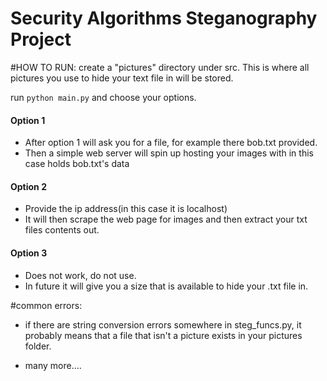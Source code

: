 Security Algorithms Steganography Project
====================


#HOW TO RUN:
create a "pictures" directory under src. This is where all pictures you use to hide your text file in will be stored.

run `python main.py` and choose your options.

#### Option 1
- After option 1 will ask you for a file, for example there bob.txt provided. 
- Then a simple web server will spin up hosting your images with in this case holds bob.txt's data

#### Option 2
- Provide the ip address(in this case it is localhost)
- It will then scrape the web page for images and then extract your txt files contents out. 

#### Option 3
- Does not work, do not use. 
- In future it will give you a size that is available to hide your .txt file in. 


#common errors:
- if there are string conversion errors somewhere in steg_funcs.py, it probably means that 
 a file that isn't a picture exists in your pictures folder.

- many more....